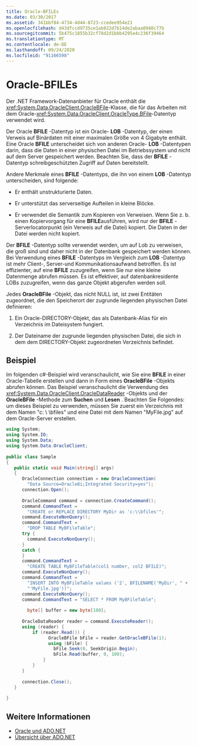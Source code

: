 ```yaml
---
title: Oracle-BFILEs
ms.date: 03/30/2017
ms.assetid: 341bbf84-4734-4d44-8723-ccedee954e21
ms.openlocfilehash: d43dfccd9735ce1ab822d7b14de2abaa0940c77b
ms.sourcegitcommit: 5b475c1855b32cf78d2d1bbb4295e4c236f39464
ms.translationtype: MT
ms.contentlocale: de-DE
ms.lasthandoff: 09/24/2020
ms.locfileid: "91166598"
---
```

# <a name="oracle-bfiles"></a>Oracle-BFILEs

Der .NET Framework-Datenanbieter für Oracle enthält die <xref:System.Data.OracleClient.OracleBFile>-Klasse, die für das Arbeiten mit dem Oracle-<xref:System.Data.OracleClient.OracleType.BFile>-Datentyp verwendet wird.  
  
 Der Oracle **BFILE** -Datentyp ist ein Oracle- **LOB** -Datentyp, der einen Verweis auf Binärdaten mit einer maximalen Größe von 4 Gigabyte enthält. Eine Oracle **BFILE** unterscheidet sich von anderen Oracle- **LOB** -Datentypen darin, dass die Daten in einer physischen Datei im Betriebssystem und nicht auf dem Server gespeichert werden. Beachten Sie, dass der **BFILE** -Datentyp schreibgeschützten Zugriff auf Daten bereitstellt.  
  
 Andere Merkmale eines **BFILE** -Datentyps, die ihn von einem **LOB** -Datentyp unterscheiden, sind folgende:  
  
- Er enthält unstrukturierte Daten.  
  
- Er unterstützt das serverseitige Aufteilen in kleine Blöcke.  
  
- Er verwendet die Semantik zum Kopieren von Verweisen. Wenn Sie z. b. einen Kopiervorgang für eine **BFILE**ausführen, wird nur der **BFILE** -Serverlocatorpunkt (ein Verweis auf die Datei) kopiert. Die Daten in der Datei werden nicht kopiert.  
  
 Der **BFILE** -Datentyp sollte verwendet werden, um auf Lob zu verweisen, die groß sind und daher nicht in der Datenbank gespeichert werden können. Bei Verwendung eines **BFILE** -Datentyps im Vergleich zum **LOB** -Datentyp ist mehr Client-, Server-und Kommunikationsaufwand betroffen. Es ist effizienter, auf eine **BFILE** zuzugreifen, wenn Sie nur eine kleine Datenmenge abrufen müssen. Es ist effektiver, auf datenbankresidente LOBs zuzugreifen, wenn das ganze Objekt abgerufen werden soll.  
  
 Jedes **OracleBFile** -Objekt, das nicht NULL ist, ist zwei Entitäten zugeordnet, die den Speicherort der zugrunde liegenden physischen Datei definieren:  
  
1. Ein Oracle-DIRECTORY-Objekt, das als Datenbank-Alias für ein Verzeichnis im Dateisystem fungiert.  
  
2. Der Dateiname der zugrunde liegenden physischen Datei, die sich in dem dem DIRECTORY-Objekt zugeordneten Verzeichnis befindet.  
  
## <a name="example"></a>Beispiel  

 Im folgenden c#-Beispiel wird veranschaulicht, wie Sie eine **BFILE** in einer Oracle-Tabelle erstellen und dann in Form eines **OracleBFile** -Objekts abrufen können. Das Beispiel veranschaulicht die Verwendung des <xref:System.Data.OracleClient.OracleDataReader> -Objekts und der **OracleBFile** -Methode zum **Suchen** und **Lesen** . Beachten Sie Folgendes: um dieses Beispiel zu verwenden, müssen Sie zuerst ein Verzeichnis mit dem Namen "c: \\ \bfiles" und eine Datei mit dem Namen "MyFile.jpg" auf dem Oracle-Server erstellen.  
  
```csharp  
using System;  
using System.IO;  
using System.Data;  
using System.Data.OracleClient;  
  
public class Sample  
{  
   public static void Main(string[] args)  
   {  
      OracleConnection connection = new OracleConnection(  
        "Data Source=Oracle8i;Integrated Security=yes");  
      connection.Open();  
  
      OracleCommand command = connection.CreateCommand();  
      command.CommandText =
        "CREATE or REPLACE DIRECTORY MyDir as 'c:\\bfiles'";  
      command.ExecuteNonQuery();  
      command.CommandText =
        "DROP TABLE MyBFileTable";  
      try {  
        command.ExecuteNonQuery();  
      }  
      catch {  
      }  
      command.CommandText =
        "CREATE TABLE MyBFileTable(col1 number, col2 BFILE)";  
      command.ExecuteNonQuery();  
      command.CommandText =
        "INSERT INTO MyBFileTable values ('2', BFILENAME('MyDir', " +  
        "'MyFile.jpg'))";  
      command.ExecuteNonQuery();  
      command.CommandText = "SELECT * FROM MyBFileTable";  
  
        byte[] buffer = new byte[100];  
  
      OracleDataReader reader = command.ExecuteReader();  
      using (reader) {  
          if (reader.Read()) {  
                OracleBFile bFile = reader.GetOracleBFile(1);  
                using (bFile) {  
                  bFile.Seek(0, SeekOrigin.Begin);  
                  bFile.Read(buffer, 0, 100);  
              }  
          }  
      }  
  
      connection.Close();  
   }  
  
}  
```  
  
## <a name="see-also"></a>Weitere Informationen

- [Oracle und ADO.NET](oracle-and-adonet.md)
- [Übersicht über ADO.NET](ado-net-overview.md)
